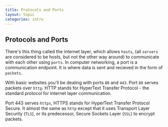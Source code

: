 ```yaml
---
title: Protocols and Ports
layout: topic
categories: intro
---
```


## Protocols and Ports

There's this thing called the internet layer, which allows `hosts`, (all `servers` are considered to be hosts, but not the other way around) to communicate with each other using `ports`. In computer networking, a port is a communication endpoint. It is where data is sent and recieved in the form of `packets`.

With basic websites you'll be dealing with ports `80` and `443`. Port `80` serves packets over `http`. HTTP stands for
HyperText Transfer Protocol - the standard protocol for internet layer communication.

Port 443 serves `https`, HTTPS stands for HyperText Transfer Protocol Secure. It almost the same as `http` except that it uses Transport Layer Security (`TLS`), or its predecessor, Secure Sockets Layer (`SSL`) to encrypt packets.